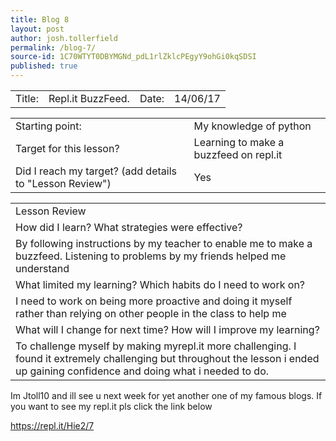 ```yaml
---
title: Blog 8
layout: post
author: josh.tollerfield
permalink: /blog-7/
source-id: 1C70WTYT0DBYMGNd_pdL1rlZklcPEgyY9ohGi0kqSDSI
published: true
---
```

<table>
  <tr>
    <td>Title:  </td>
    <td>Repl.it BuzzFeed.</td>
    <td> Date:  </td>
    <td>14/06/17</td>
  </tr>
</table>


<table>
  <tr>
    <td>Starting point:</td>
    <td>My knowledge of python </td>
  </tr>
  <tr>
    <td>Target for this lesson?</td>
    <td>Learning to make a buzzfeed on repl.it</td>
  </tr>
  <tr>
    <td>Did I reach my target? 
(add details to "Lesson Review")</td>
    <td>Yes </td>
  </tr>
</table>


<table>
  <tr>
    <td>Lesson Review</td>
  </tr>
  <tr>
    <td>How did I learn? What strategies were effective? </td>
  </tr>
  <tr>
    <td>By following instructions by my teacher to enable me to make a buzzfeed. Listening to problems by my friends helped me understand </td>
  </tr>
  <tr>
    <td>What limited my learning? Which habits do I need to work on? </td>
  </tr>
  <tr>
    <td>I need to work on being more proactive and doing it myself rather than relying on other people in the class to help me </td>
  </tr>
  <tr>
    <td>What will I change for next time? How will I improve my learning?</td>
  </tr>
  <tr>
    <td>To challenge myself by making myrepl.it more challenging. I found it extremely challenging but throughout the lesson i ended up gaining confidence and doing what i needed to do.</td>
  </tr>
</table>


 

Im Jtoll10 and ill see u next week for yet another one of my famous blogs. If you want to see my repl.it pls click the link below    

https://repl.it/Hie2/7

